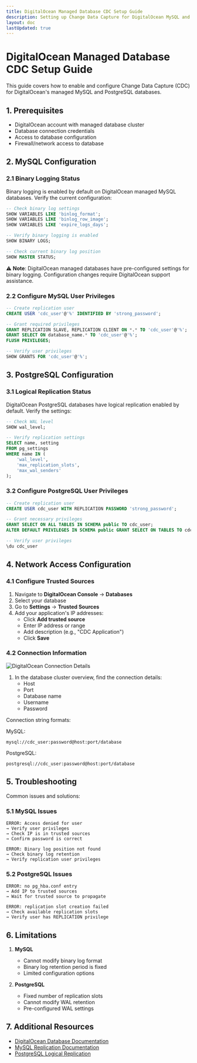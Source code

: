 ```yaml
---
title: DigitalOcean Managed Database CDC Setup Guide
description: Setting up Change Data Capture for DigitalOcean MySQL and PostgreSQL databases
layout: doc
lastUpdated: true
---
```


# DigitalOcean Managed Database CDC Setup Guide

This guide covers how to enable and configure Change Data Capture (CDC) for DigitalOcean's managed MySQL and PostgreSQL databases.

## 1. Prerequisites

- DigitalOcean account with managed database cluster
- Database connection credentials
- Access to database configuration
- Firewall/network access to database

## 2. MySQL Configuration

### 2.1 Binary Logging Status

Binary logging is enabled by default on DigitalOcean managed MySQL databases. Verify the current configuration:

```sql
-- Check binary log settings
SHOW VARIABLES LIKE 'binlog_format';
SHOW VARIABLES LIKE 'binlog_row_image';
SHOW VARIABLES LIKE 'expire_logs_days';

-- Verify binary logging is enabled
SHOW BINARY LOGS;

-- Check current binary log position
SHOW MASTER STATUS;
```

⚠️ **Note**: DigitalOcean managed databases have pre-configured settings for binary logging. Configuration changes require DigitalOcean support assistance.

### 2.2 Configure MySQL User Privileges

```sql
-- Create replication user
CREATE USER 'cdc_user'@'%' IDENTIFIED BY 'strong_password';

-- Grant required privileges
GRANT REPLICATION SLAVE, REPLICATION CLIENT ON *.* TO 'cdc_user'@'%';
GRANT SELECT ON database_name.* TO 'cdc_user'@'%';
FLUSH PRIVILEGES;

-- Verify user privileges
SHOW GRANTS FOR 'cdc_user'@'%';
```

## 3. PostgreSQL Configuration

### 3.1 Logical Replication Status

DigitalOcean PostgreSQL databases have logical replication enabled by default. Verify the settings:

```sql
-- Check WAL level
SHOW wal_level;

-- Verify replication settings
SELECT name, setting 
FROM pg_settings 
WHERE name IN (
    'wal_level',
    'max_replication_slots',
    'max_wal_senders'
);
```

### 3.2 Configure PostgreSQL User Privileges

```sql
-- Create replication user
CREATE USER cdc_user WITH REPLICATION PASSWORD 'strong_password';

-- Grant necessary privileges
GRANT SELECT ON ALL TABLES IN SCHEMA public TO cdc_user;
ALTER DEFAULT PRIVILEGES IN SCHEMA public GRANT SELECT ON TABLES TO cdc_user;

-- Verify user privileges
\du cdc_user
```

## 4. Network Access Configuration

### 4.1 Configure Trusted Sources

1. Navigate to **DigitalOcean Console** → **Databases**
2. Select your database
3. Go to **Settings** → **Trusted Sources**
4. Add your application's IP addresses:
   - Click **Add trusted source**
   - Enter IP address or range
   - Add description (e.g., "CDC Application")
   - Click **Save**

### 4.2 Connection Information

![DigitalOcean Connection Details](/images/connections/do-connection-details.png)

1. In the database cluster overview, find the connection details:
   - Host
   - Port
   - Database name
   - Username
   - Password

Connection string formats:

MySQL:
```text
mysql://cdc_user:password@host:port/database
```

PostgreSQL:
```text
postgresql://cdc_user:password@host:port/database
```

## 5. Troubleshooting

Common issues and solutions:

### 5.1 MySQL Issues

```text
ERROR: Access denied for user
→ Verify user privileges
→ Check IP is in trusted sources
→ Confirm password is correct

ERROR: Binary log position not found
→ Check binary log retention
→ Verify replication user privileges
```

### 5.2 PostgreSQL Issues

```text
ERROR: no pg_hba.conf entry
→ Add IP to trusted sources
→ Wait for trusted source to propagate

ERROR: replication slot creation failed
→ Check available replication slots
→ Verify user has REPLICATION privilege
```

## 6. Limitations

1. **MySQL**
   - Cannot modify binary log format
   - Binary log retention period is fixed
   - Limited configuration options

2. **PostgreSQL**
   - Fixed number of replication slots
   - Cannot modify WAL retention
   - Pre-configured WAL settings

## 7. Additional Resources

- [DigitalOcean Database Documentation](https://docs.digitalocean.com/products/databases/)
- [MySQL Replication Documentation](https://dev.mysql.com/doc/refman/8.0/en/replication.html)
- [PostgreSQL Logical Replication](https://www.postgresql.org/docs/current/logical-replication.html) 